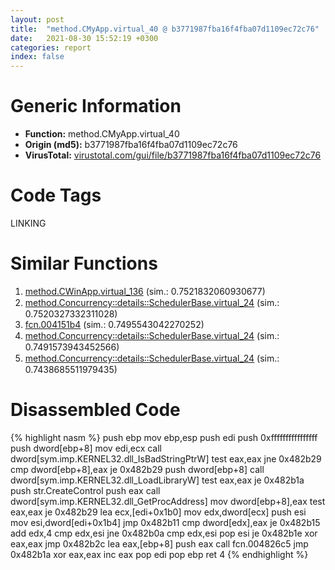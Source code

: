 ```yaml
---
layout: post
title:  "method.CMyApp.virtual_40 @ b3771987fba16f4fba07d1109ec72c76"
date:   2021-08-30 15:52:19 +0300
categories: report
index: false
---
```


# Generic Information
- **Function:** method.CMyApp.virtual\_40
- **Origin (md5):** b3771987fba16f4fba07d1109ec72c76
- **VirusTotal:** [virustotal.com/gui/file/b3771987fba16f4fba07d1109ec72c76][virustotal_ref]

# Code Tags
<span class="tag" id="LINKING">LINKING</span>


# Similar Functions

1. [method.CWinApp.virtual\_136][similar_1_ref] (sim.: 0.7521832060930677)
2. [method.Concurrency꞉꞉details꞉꞉SchedulerBase.virtual\_24][similar_2_ref] (sim.: 0.7520327332311028)
3. [fcn.004151b4][similar_3_ref] (sim.: 0.7495543042270252)
4. [method.Concurrency꞉꞉details꞉꞉SchedulerBase.virtual\_24][similar_4_ref] (sim.: 0.7491573943452566)
5. [method.Concurrency꞉꞉details꞉꞉SchedulerBase.virtual\_24][similar_5_ref] (sim.: 0.7438685511979435)


# Disassembled Code

{% highlight nasm %}
push ebp
mov ebp,esp
push edi
push 0xffffffffffffffff
push dword[ebp+8]
mov edi,ecx
call dword[sym.imp.KERNEL32.dll_IsBadStringPtrW]
test eax,eax
jne 0x482b29
cmp dword[ebp+8],eax
je 0x482b29
push dword[ebp+8]
call dword[sym.imp.KERNEL32.dll_LoadLibraryW]
test eax,eax
je 0x482b1a
push str.CreateControl
push eax
call dword[sym.imp.KERNEL32.dll_GetProcAddress]
mov dword[ebp+8],eax
test eax,eax
je 0x482b29
lea ecx,[edi+0x1b0]
mov edx,dword[ecx]
push esi
mov esi,dword[edi+0x1b4]
jmp 0x482b11
cmp dword[edx],eax
je 0x482b15
add edx,4
cmp edx,esi
jne 0x482b0a
cmp edx,esi
pop esi
je 0x482b1e
xor eax,eax
jmp 0x482b2c
lea eax,[ebp+8]
push eax
call fcn.004826c5
jmp 0x482b1a
xor eax,eax
inc eax
pop edi
pop ebp
ret 4
{% endhighlight %}


[similar_1_ref]: /report/method.CWinApp.virtual_136@9c2b894b84f59672d8be2e984066f76f
[similar_2_ref]: /report/method.Concurrency꞉꞉details꞉꞉SchedulerBase.virtual_24@843c4207147f5bab0e104024677fd9ec
[similar_3_ref]: /report/fcn.004151b4@9c2b894b84f59672d8be2e984066f76f
[similar_4_ref]: /report/method.Concurrency꞉꞉details꞉꞉SchedulerBase.virtual_24@065d95e046989885ac0aa05648eeda39
[similar_5_ref]: /report/method.Concurrency꞉꞉details꞉꞉SchedulerBase.virtual_24@94f83197373b17ab8b5225c0900d14de
[virustotal_ref]: https://www.virustotal.com/gui/file/b3771987fba16f4fba07d1109ec72c76